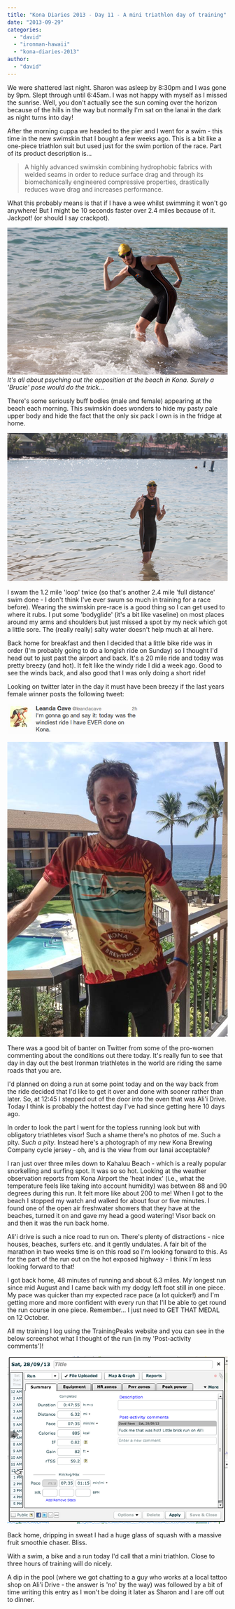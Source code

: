 ```yaml
---
title: "Kona Diaries 2013 - Day 11 - A mini triathlon day of training"
date: "2013-09-29"
categories: 
  - "david"
  - "ironman-hawaii"
  - "kona-diaries-2013"
author: 
  - "david"
---
```


We were shattered last night. Sharon was asleep by 8:30pm and I was gone by 9pm. Slept through until 6:45am. I was not happy with myself as I missed the sunrise. Well, you don't actually see the sun coming over the horizon because of the hills in the way but normally I'm sat on the lanai in the dark as night turns into day!

After the morning cuppa we headed to the pier and I went for a swim - this time in the new swimskin that I bought a few weeks ago. This is a bit like a one-piece triathlon suit but used just for the swim portion of the race. Part of its product description is...

> A highly advanced swimskin combining hydrophobic fabrics with welded seams in order to reduce surface drag and through its biomechanically engineered compressive properties, drastically reduces wave drag and increases performance.

What this probably means is that if I have a wee whilst swimming it won't go anywhere! But I might be 10 seconds faster over 2.4 miles because of it. Jackpot! (or should I say crackpot).

![20130928-4737](/images/2013/20130928-4737.jpg) 
*It's all about psyching out the opposition at the beach in Kona. Surely a 'Brucie' pose would do the trick...*

There's some seriously buff bodies (male and female) appearing at the beach each morning. This swimskin does wonders to hide my pasty pale upper body and hide the fact that the only six pack I own is in the fridge at home.

![20130928-4787](/images/2013/20130928-4787.jpg)

I swam the 1.2 mile 'loop' twice (so that's another 2.4 mile 'full distance' swim done - I don't think I've ever swum so much in training for a race before). Wearing the swimskin pre-race is a good thing so I can get used to where it rubs. I put some 'bodyglide' (it's a bit like vaseline) on most places around my arms and shoulders but just missed a spot by my neck which got a little sore. The (really really) salty water doesn't help much at all here.

Back home for breakfast and then I decided that a little bike ride was in order (I'm probably going to do a longish ride on Sunday) so I thought I'd head out to just past the airport and back. It's a 20 mile ride and today was pretty breezy (and hot). It felt like the windy ride I did a week ago. Good to see the winds back, and also good that I was only doing a short ride!

Looking on twitter later in the day it must have been breezy if the last years female winner posts the following tweet:

![](/images/2013/20130928-leanda-windy-ride.png)

![](/images/2013/20130928-3666.jpg)

There was a good bit of banter on Twitter from some of the pro-women commenting about the conditions out there today. It's really fun to see that day in day out the best Ironman triathletes in the world are riding the same roads that you are.

I'd planned on doing a run at some point today and on the way back from the ride decided that I'd like to get it over and done with sooner rather than later. So, at 12:45 I stepped out of the door into the oven that was Ali'i Drive. Today I think is probably the hottest day I've had since getting here 10 days ago.

In order to look the part I went for the topless running look but with obligatory triathletes visor! Such a shame there's no photos of me. Such a pity. _Such a pity_. Instead here's a photograph of my new Kona Brewing Company cycle jersey - oh, and is the view from our lanai acceptable?

I ran just over three miles down to Kahaluu Beach - which is a really popular snorkelling and surfing spot. It was so so hot. Looking at the weather observation reports from Kona Airport the 'heat index' (i.e., what the temperature feels like taking into account humidity) was between 88 and 90 degrees during this run. It felt more like about 200 to me! When I got to the beach I stopped my watch and walked for about four or five minutes. I found one of the open air freshwater showers that they have at the beaches, turned it on and gave my head a good watering! Visor back on and then it was the run back home.

Ali'i drive is such a nice road to run on. There's plenty of distractions - nice houses, beaches, surfers etc. and it gently undulates. A fair bit of the marathon in two weeks time is on this road so I'm looking forward to this. As for the part of the run out on the hot exposed highway - I think I'm less looking forward to that!

I got back home, 48 minutes of running and about 6.3 miles. My longest run since mid August and I came back with my dodgy left foot still in one piece. My pace was quicker than my expected race pace (a lot quicker!) and I'm getting more and more confident with every run that I'll be able to get round the run course in one piece. Remember... I just need to GET THAT MEDAL on 12 October.

All my training I log using the TrainingPeaks website and you can see in the below screenshot what I thought of the run (in my 'Post-activity comments')!

![](/images/2013/20130928-hotrun.png)


Back home, dripping in sweat I had a huge glass of squash with a massive fruit smoothie chaser. Bliss.

With a swim, a bike and a run today I'd call that a mini triathlon. Close to three hours of training will do nicely.

A dip in the pool (where we got chatting to a guy who works at a local tattoo shop on Ali'i Drive - the answer is 'no' by the way) was followed by a bit of time writing this entry as I won't be doing it later as Sharon and I are off out to dinner.
